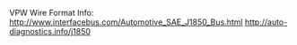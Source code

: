 
VPW Wire Format Info:
http://www.interfacebus.com/Automotive_SAE_J1850_Bus.html
http://auto-diagnostics.info/j1850
